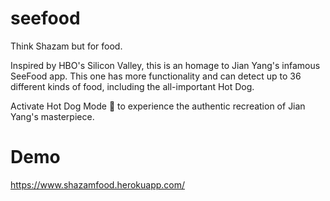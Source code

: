 # seefood
Think Shazam but for food. 

Inspired by HBO's Silicon Valley, this is an homage to Jian Yang's infamous SeeFood app. This one has more functionality and can detect up to 36 different kinds of food, including the all-important Hot Dog. 

Activate Hot Dog Mode :hotdog: to experience the authentic recreation of Jian Yang's masterpiece. 

# Demo
https://www.shazamfood.herokuapp.com/
